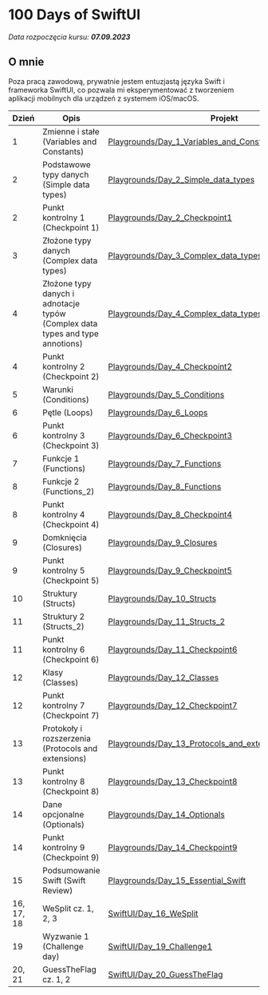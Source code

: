 # 100 Days of SwiftUI

_Data rozpoczęcia kursu: **07.09.2023**_

## O mnie

Poza pracą zawodową, prywatnie jestem entuzjastą języka Swift i frameworka SwiftUI, co pozwala mi eksperymentować z tworzeniem aplikacji mobilnych dla urządzeń z systemem iOS/macOS.

| Dzień      | Opis                                                                          | Projekt                                                                                                                                   |
| ---------- | ----------------------------------------------------------------------------- | ----------------------------------------------------------------------------------------------------------------------------------------- |
| 1          | Zmienne i stałe (Variables and Constants)                                     | [Playgrounds/Day_1_Variables_and_Constatns](Playgrounds/Day_1_Variables_and_Constants.playground/Contents.swift)                          |
| 2          | Podstawowe typy danych (Simple data types)                                    | [Playgrounds/Day_2_Simple_data_types](Playgrounds/Day_2_Simple_data_types.playground/Contents.swift)                                      |
| 2          | Punkt kontrolny 1 (Checkpoint 1)                                              | [Playgrounds/Day_2_Checkpoint1](Playgrounds/Day_2_Checkpoint1.playground/Contents.swift)                                                  |
| 3          | Złożone typy danych (Complex data types)                                      | [Playgrounds/Day_3_Complex_data_types](Playgrounds/Day_3_Complex_data_types.playground/Contents.swift)                                    |
| 4          | Złożone typy danych i adnotacje typów (Complex data types and type annotions) | [Playgrounds/Day_4_Complex_data_types_and_type_annotions](Playgrounds/Day_4_Compex_data_types_type_annotations.playground/Contents.swift) |
| 4          | Punkt kontrolny 2 (Checkpoint 2)                                              | [Playgrounds/Day_4_Checkpoint2](Playgrounds/Day_4_Checkpoint2.playground/Contents.swift)                                                  |
| 5          | Warunki (Conditions)                                                          | [Playgrounds/Day_5_Conditions](Playgrounds/Day_5_Conditions.playground/Contents.swift)                                                    |
| 6          | Pętle (Loops)                                                                 | [Playgrounds/Day_6_Loops](Playgrounds/Day_6_Loops.playground/Contents.swift)                                                              |
| 6          | Punkt kontrolny 3 (Checkpoint 3)                                              | [Playgrounds/Day_6_Checkpoint3](Playgrounds/Day_6_Checkpoint3.playground/Contents.swift)                                                  |
| 7          | Funkcje 1 (Functions)                                                         | [Playgrounds/Day_7_Functions](Playgrounds/Day_7_Functions.playground/Contents.swift)                                                      |
| 8          | Funkcje 2 (Functions_2)                                                       | [Playgrounds/Day_8_Functions](Playgrounds/Day_8_Functions_2.playground/Contents.swift)                                                    |
| 8          | Punkt kontrolny 4 (Checkpoint 4)                                              | [Playgrounds/Day_8_Checkpoint4](Playgrounds/Day_8_Checkpoint4.playground/Contents.swift)                                                  |
| 9          | Domknięcia (Closures)                                                         | [Playgrounds/Day_9_Closures](Playgrounds/Day_9_Closures.playground/Contents.swift)                                                        |
| 9          | Punkt kontrolny 5 (Checkpoint 5)                                              | [Playgrounds/Day_9_Checkpoint5](Playgrounds/Day_9_Checkpoint5.playground/Contents.swift)                                                  |
| 10         | Struktury (Structs)                                                           | [Playgrounds/Day_10_Structs](Playgrounds/Day_10_Structs.playground/Contents.swift)                                                        |
| 11         | Struktury 2 (Structs_2)                                                       | [Playgrounds/Day_11_Structs_2](Playgrounds/Day_11_Structs_2.playground/Contents.swift)                                                    |
| 11         | Punkt kontrolny 6 (Checkpoint 6)                                              | [Playgrounds/Day_11_Checkpoint6](Playgrounds/Day_11_Checkpoint6.playground/Contents.swift)                                                |
| 12         | Klasy (Classes)                                                               | [Playgrounds/Day_12_Classes](Playgrounds/Day_12_Classes.playground/Contents.swift)                                                        |
| 12         | Punkt kontrolny 7 (Checkpoint 7)                                              | [Playgrounds/Day_12_Checkpoint7](Playgrounds/Day_12_Checkpoint7.playground/Contents.swift)                                                |
| 13         | Protokoły i rozszerzenia (Protocols and extensions)                           | [Playgrounds/Day_13_Protocols_and_extensions](Playgrounds/Day_13_Protocols_and_extensions.playground/Contents.swift)                      |
| 13         | Punkt kontrolny 8 (Checkpoint 8)                                              | [Playgrounds/Day_13_Checkpoint8](Playgrounds/Day_13_Checkpoint8.playground/Contents.swift)                                                |
| 14         | Dane opcjonalne (Optionals)                                                   | [Playgrounds/Day_14_Optionals](Playgrounds/Day_14_Optionals.playground/Contents.swift)                                                    |
| 14         | Punkt kontrolny 9 (Checkpoint 9)                                              | [Playgrounds/Day_14_Checkpoint9](Playgrounds/Day_14_Checkpoint9.playground/Contents.swift)                                                |
| 15         | Podsumowanie Swift (Swift Review)                                             | [Playgrounds/Day_15_Essential_Swift](Playgrounds/Day_15_Essential_Swift.playground/Contents.swift)                                        |
| 16, 17, 18 | WeSplit cz. 1, 2, 3                                                           | [SwiftUI/Day_16_WeSplit](SwiftUI/Day_16_WeSplit/Day_16_WeSplit/ContentView.swift)                                                         |
| 19         | Wyzwanie 1 (Challenge day)                                                    | [SwiftUI/Day_19_Challenge1](SwiftUI/Day_19_Challenge1/Day_19_Challenge1/ContentView.swift)                                                |
| 20, 21     | GuessTheFlag cz. 1, 2                                                         | [SwiftUI/Day_20_GuessTheFlag](SwiftUI/Day_20_GuessTheFlag/Day_20_GuessTheFlag/ContentView.swift)                                          |
